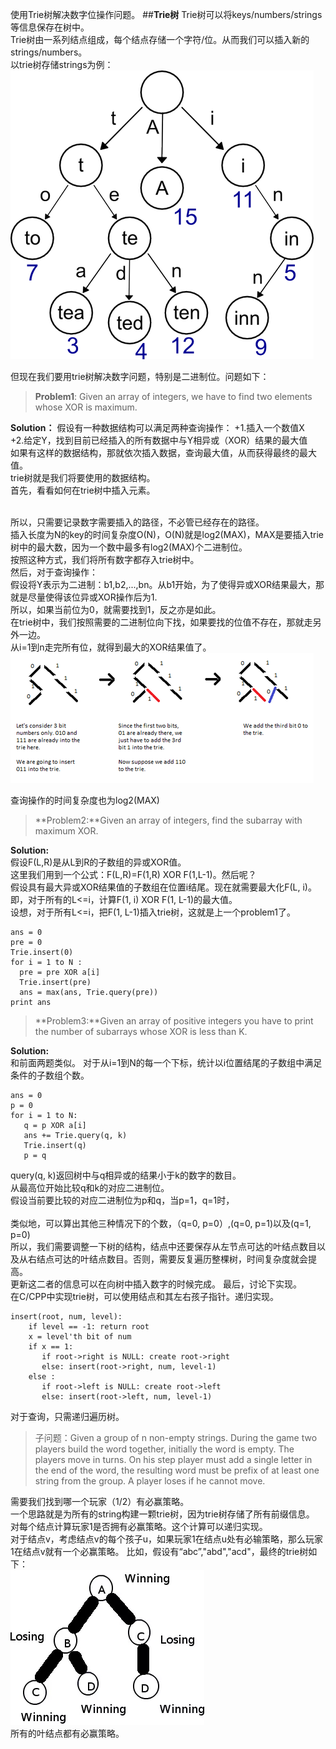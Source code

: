 使用Trie树解决数字位操作问题。
##**Trie树**
Trie树可以将keys/numbers/strings等信息保存在树中。  
Trie树由一系列结点组成，每个结点存储一个字符/位。从而我们可以插入新的strings/numbers。  
以trie树存储strings为例：    
![trie树](trie-example.png)  

但现在我们要用trie树解决数字问题，特别是二进制位。问题如下：  

>**Problem1**: Given an array of integers, we have to find two elements whose XOR is maximum.  

**Solution：**
假设有一种数据结构可以满足两种查询操作：
+1.插入一个数值X  
+2.给定Y，找到目前已经插入的所有数据中与Y相异或（XOR）结果的最大值    
 如果有这样的数据结构，那就依次插入数据，查询最大值，从而获得最终的最大值。  
 trie树就是我们将要使用的数据结构。  
 首先，看看如何在trie树中插入元素。  
 ![]()
 
 所以，只需要记录数字需要插入的路径，不必管已经存在的路径。  
 插入长度为N的key的时间复杂度O(N)，O(N)就是log2(MAX)，MAX是要插入trie树中的最大数，因为一个数中最多有log2(MAX)个二进制位。  
 按照这种方式，我们将所有数字都存入trie树中。  
 然后，对于查询操作：  
 假设将Y表示为二进制：b1,b2,...,bn。从b1开始，为了使得异或XOR结果最大，那就是尽量使得该位异或XOR操作后为1.  
 所以，如果当前位为0，就需要找到1，反之亦是如此。  
 在trie树中，我们按照需要的二进制位向下找，如果要找的位值不存在，那就走另外一边。  
 从i=1到n走完所有位，就得到最大的XOR结果值了。  
 ![](trie-insert.png)  
 
 查询操作的时间复杂度也为log2(MAX)  
 
 >**Problem2:**Given an array of integers, find the subarray with maximum XOR.   
 
 **Solution:**  
 假设F(L,R)是从L到R的子数组的异或XOR值。  
 这里我们用到一个公式：F(L,R)=F(1,R) XOR F(1,L-1)。然后呢？  
 假设具有最大异或XOR结果值的子数组在位置i结尾。现在就需要最大化F(L, i)。即，对于所有的L<=i，计算F(1, i) XOR F(1, L-1)的最大值。  
 设想，对于所有L<=i，把F(1, L-1)插入trie树，这就是上一个problem1了。
 ```
 ans = 0
 pre = 0
 Trie.insert(0)
 for i = 1 to N :
   pre = pre XOR a[i]
   Trie.insert(pre)
   ans = max(ans, Trie.query(pre))
 print ans
 ```  
 >**Problem3:**Given an array of positive integers you have to print the number of subarrays whose XOR is less than K.  
 
 **Solution:**  
 和前面两题类似。 
 对于从i=1到N的每一个下标，统计以i位置结尾的子数组中满足条件的子数组个数。
 ```
 ans = 0
 p = 0
 for i = 1 to N:
    q = p XOR a[i]
    ans += Trie.query(q, k)
    Trie.insert(q)
    p = q
```  
query(q, k)返回树中与q相异或的结果小于k的数字的数目。  
从最高位开始比较q和k的对应二进制位。  
假设当前要比较的对应二进制位为p和q，当p=1，q=1时，  
![]()  
类似地，可以算出其他三种情况下的个数，（q=0, p=0）,(q=0, p=1)以及(q=1, p=0)  
所以，我们需要调整一下树的结构，结点中还要保存从左节点可达的叶结点数目以及从右结点可达的叶结点数目。否则，需要反复遍历整棵树，时间复杂度就会提高。  
更新这二者的信息可以在向树中插入数字的时候完成。 
最后，讨论下实现。  
在C/CPP中实现trie树，可以使用结点和其左右孩子指针。递归实现。  
```
insert(root, num, level):
    if level == -1: return root
    x = level'th bit of num
    if x == 1:
       if root->right is NULL: create root->right
       else: insert(root->right, num, level-1)
    else :
       if root->left is NULL: create root->left
       else: insert(root->left, num, level-1)
 ```
 对于查询，只需递归遍历树。  
 >子问题：Given a group of n non-empty strings. During the game two players build the word together, initially the word is empty. The players move in turns. On his step player must add a single letter in the end of the word, the resulting word must be prefix of at least one string from the group. A player loses if he cannot move.    
 
 需要我们找到哪一个玩家（1/2）有必赢策略。  
 一个思路就是为所有的string构建一颗trie树，因为trie树存储了所有前缀信息。  
 对每个结点计算玩家1是否拥有必赢策略。这个计算可以递归实现。  
 对于结点v，考虑结点v的每个孩子u，如果玩家1在结点u处有必输策略，那么玩家1在结点v就有一个必赢策略。
 比如，假设有“abc”,"abd","acd"，最终的trie树如下：  
 ![](subproblem.png)   
 所有的叶结点都有必赢策略。
